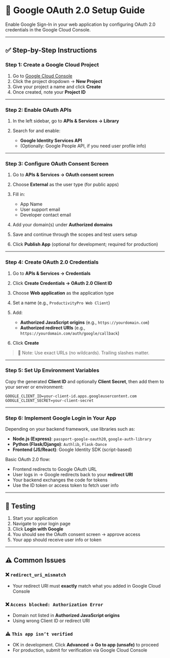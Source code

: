 # 🔐 Google OAuth 2.0 Setup Guide

Enable Google Sign-In in your web application by configuring OAuth 2.0 credentials in the Google Cloud Console.

---

## ✅ Step-by-Step Instructions

### **Step 1: Create a Google Cloud Project**

1. Go to [Google Cloud Console](https://console.cloud.google.com/)
2. Click the project dropdown → **New Project**
3. Give your project a name and click **Create**
4. Once created, note your **Project ID**

---

### **Step 2: Enable OAuth APIs**

1. In the left sidebar, go to **APIs & Services → Library**
2. Search for and enable:

   * **Google Identity Services API**
   * (Optionally: Google People API, if you need user profile info)

---

### **Step 3: Configure OAuth Consent Screen**

1. Go to **APIs & Services → OAuth consent screen**
2. Choose **External** as the user type (for public apps)
3. Fill in:

   * App Name
   * User support email
   * Developer contact email
4. Add your domain(s) under **Authorized domains**
5. Save and continue through the scopes and test users setup
6. Click **Publish App** (optional for development; required for production)

---

### **Step 4: Create OAuth 2.0 Credentials**

1. Go to **APIs & Services → Credentials**
2. Click **Create Credentials → OAuth 2.0 Client ID**
3. Choose **Web application** as the application type
4. Set a name (e.g., `ProductivityPro Web Client`)
5. Add:

   * **Authorized JavaScript origins** (e.g., `https://yourdomain.com`)
   * **Authorized redirect URIs** (e.g., `https://yourdomain.com/auth/google/callback`)
6. Click **Create**

> 📌 Note: Use exact URLs (no wildcards). Trailing slashes matter.

---

### **Step 5: Set Up Environment Variables**

Copy the generated **Client ID** and optionally **Client Secret**, then add them to your server or environment:

```env
GOOGLE_CLIENT_ID=your-client-id.apps.googleusercontent.com
GOOGLE_CLIENT_SECRET=your-client-secret
```

---

### **Step 6: Implement Google Login in Your App**

Depending on your backend framework, use libraries such as:

* **Node.js (Express)**: `passport-google-oauth20`, `google-auth-library`
* **Python (Flask/Django)**: `Authlib`, `Flask-Dance`
* **Frontend (JS/React)**: Google Identity SDK (script-based)

Basic OAuth 2.0 flow:

* Frontend redirects to Google OAuth URL
* User logs in → Google redirects back to your **redirect URI**
* Your backend exchanges the code for tokens
* Use the ID token or access token to fetch user info

---

## 🔪 Testing

1. Start your application
2. Navigate to your login page
3. Click **Login with Google**
4. You should see the OAuth consent screen → approve access
5. Your app should receive user info or token

---

## ⚠️ Common Issues

### ❌ `redirect_uri_mismatch`

* Your redirect URI must **exactly** match what you added in Google Cloud Console

### ❌ `Access blocked: Authorization Error`

* Domain not listed in **Authorized JavaScript origins**
* Using wrong Client ID or redirect URI

### ⚠️ `This app isn’t verified`

* OK in development. Click **Advanced → Go to app (unsafe)** to proceed
* For production, submit for verification via Google Cloud Console
